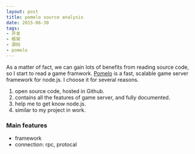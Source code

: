 ```yaml
---
layout: post
title: pomelo source analysis
date: 2015-06-30
tags: 
- 开发
- 框架
- 源码
- pomelo
---
```

As a matter of fact, we can gain lots of benefits from reading source code, so I start to read a game framwork. 
[Pomelo](https://github.com/NetEase/pomelo) is a fast, scalable game server framework for node.js. I choose it for several reasons.

1. open source code, hosted in Github.
2. contains all the features of game server, and fully documented.
3. help me to get know node.js.
4. similar to my project in work.

<h3>Main features</h3>

- <a herf="">framework</a>
- <a herf="">connection: rpc, protocal</a>
